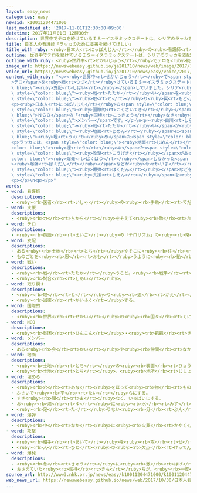 ```yaml
---
layout: easy_news
categories: easy
newsid: k10011204471000
last_modified_at: '2017-11-01T12:30:00+09:00'
datetime: 2017年11月01日 12時30分
description: 世界中でテロを続けているＩＳ＝イスラミックステートは、シリアのラッカを支配していました。
title: 日本人の看護師「ラッカのために支援を続けてほしい」
title_with_ruby: <ruby>日本人<rt>にっぽんじん</rt></ruby>の<ruby>看護師<rt>かんごし</rt></ruby>「ラッカのために<ruby>支援<rt>しえん</rt></ruby>を<ruby>続<rt>つづ</rt></ruby>けてほしい」
outline: 世界中でテロを続けているＩＳ＝イスラミックステートは、シリアのラッカを支配していました。
outline_with_ruby: <ruby>世界中<rt>せかいじゅう</rt></ruby>でテロを<ruby>続<rt>つづ</rt></ruby>けているＩＳ＝イスラミックステートは、シリアのラッカを<ruby>支配<rt>しはい</rt></ruby>していました。
image_url: https://newswebeasy.github.io/ja201710/news/web/image/2017/10/30/K10011204471_1710301827_1710302016_01_02.jpg
voice_url: https://newswebeasy.github.io/ja201710/news/easy/voice/2017/11/01/k10011204471000.mp3
content_with_ruby: "<p><ruby>世界中<rt>せかいじゅう</rt></ruby>で<span style=\"color: blue;\"\
  >テロ</span>を<ruby>続<rt>つづ</rt></ruby>けているＩＳ＝イスラミックステートは、シリアのラッカを<span style=\"color:\
  \ blue;\"><ruby>支配<rt>しはい</rt></ruby></span>していました。シリア<ruby>民主軍<rt>みんしゅぐん</rt></ruby>はＩＳと<span\
  \ style=\"color: blue;\"><ruby>戦<rt>たたか</rt></ruby>い</span>を<ruby>続<rt>つづ</rt></ruby>けて、１０<ruby>月<rt>がつ</rt></ruby>にＩＳからラッカを<span\
  \ style=\"color: blue;\"><ruby>取<rt>と</rt></ruby>り<ruby>戻<rt>もど</rt></ruby>し</span>ました。</p>\n\
  <p><ruby>日本人<rt>にっぽんじん</rt></ruby>の<span style=\"color: blue;\"><ruby>看護師<rt>かんごし</rt></ruby></span>の<ruby>白川<rt>しらかわ</rt></ruby><ruby>優子<rt>ゆうこ</rt></ruby>さんは<ruby>今年<rt>ことし</rt></ruby>７<ruby>月<rt>がつ</rt></ruby>〜９<ruby>月<rt>がつ</rt></ruby>、ラッカの<ruby>近<rt>ちか</rt></ruby>くの<ruby>病院<rt>びょういん</rt></ruby>に<ruby>行<rt>い</rt></ruby>っていました。<ruby>白川<rt>しらかわ</rt></ruby>さんは、<span\
  \ style=\"color: blue;\"><ruby>国際的<rt>こくさいてき</rt></ruby></span>な<span style=\"color:\
  \ blue;\">ＮＧＯ</span>の「<ruby>国境<rt>こっきょう</rt></ruby>なき<ruby>医師団<rt>いしだん</rt></ruby>」の<span\
  \ style=\"color: blue;\">メンバー</span>です。</p>\n<p><ruby>白川<rt>しらかわ</rt></ruby>さんによると、<span\
  \ style=\"color: blue;\"><ruby>戦<rt>たたか</rt></ruby>い</span>が<ruby>続<rt>つづ</rt></ruby>くラッカから<ruby>逃<rt>に</rt></ruby>げようとした<ruby>人<rt>ひと</rt></ruby>の<ruby>中<rt>なか</rt></ruby>には、ＩＳが<span\
  \ style=\"color: blue;\"><ruby>地面<rt>じめん</rt></ruby></span>に<span style=\"color:\
  \ blue;\"><ruby>埋<rt>う</rt></ruby>め</span>た<span style=\"color: blue;\"><ruby>爆弾<rt>ばくだん</rt></ruby></span>でけがをして、<ruby>手<rt>て</rt></ruby>や<ruby>足<rt>あし</rt></ruby>をなくした<ruby>人<rt>ひと</rt></ruby>が<ruby>大勢<rt>おおぜい</rt></ruby>いました。</p>\n\
  <p>ラッカには、<span style=\"color: blue;\"><ruby>地面<rt>じめん</rt></ruby></span>に<span style=\"\
  color: blue;\"><ruby>埋<rt>う</rt></ruby>め</span>た<span style=\"color: blue;\"><ruby>爆弾<rt>ばくだん</rt></ruby></span>や、<ruby>空<rt>そら</rt></ruby>から<span\
  \ style=\"color: blue;\"><ruby>攻撃<rt>こうげき</rt></ruby></span>があったとき<span style=\"\
  color: blue;\"><ruby>爆発<rt>ばくはつ</rt></ruby></span>しなかった<span style=\"color: blue;\"\
  ><ruby>爆弾<rt>ばくだん</rt></ruby></span>などが<ruby>今<rt>いま</rt></ruby>も<ruby>残<rt>のこ</rt></ruby>っています。<ruby>白川<rt>しらかわ</rt></ruby>さんは、<span\
  \ style=\"color: blue;\"><ruby>爆弾<rt>ばくだん</rt></ruby></span>などを<ruby>安全<rt>あんぜん</rt></ruby>に<ruby>片<rt>かた</rt></ruby>づけるために、<ruby>世界<rt>せかい</rt></ruby>の<ruby>国<rt>くに</rt></ruby>に<span\
  \ style=\"color: blue;\"><ruby>支援<rt>しえん</rt></ruby></span>を<ruby>続<rt>つづ</rt></ruby>けてほしいと<ruby>言<rt>い</rt></ruby>っています。</p>\n\
  <p></p>\n<p></p>"
words:
- word: 看護師
  descriptions:
  - <ruby><rb>医者</rb><rt>いしゃ</rt></ruby>の<ruby><rb>手助</rb><rt>てだす</rt></ruby>けや、<ruby><rb>病人</rb><rt>びょうにん</rt></ruby>の<ruby><rb>世話</rb><rt>せわ</rt></ruby>を<ruby><rb>仕事</rb><rt>しごと</rt></ruby>にしている<ruby><rb>人</rb><rt>ひと</rt></ruby>。
- word: 支援
  descriptions:
  - <ruby><rb>力</rb><rt>ちから</rt></ruby>をそえて<ruby><rb>助</rb><rt>たす</rt></ruby>けること。
- word: テロ
  descriptions:
  - <ruby><rb>英語</rb><rt>えいご</rt></ruby>の「テロリズム」の<ruby><rb>略</rb><rt>りゃく</rt></ruby>。<ruby><rb>政治的</rb><rt>せいじてき</rt></ruby>な<ruby><rb>目的</rb><rt>もくてき</rt></ruby>を<ruby><rb>成</rb><rt>な</rt></ruby>しとげるためには、<ruby><rb>人</rb><rt>ひと</rt></ruby>の<ruby><rb>命</rb><rt>いのち</rt></ruby>をうばうような<ruby><rb>暴力</rb><rt>ぼうりょく</rt></ruby>を<ruby><rb>使</rb><rt>つか</rt></ruby>ってもよいとする<ruby><rb>考</rb><rt>かんが</rt></ruby>え。また、そのような<ruby><rb>考</rb><rt>かんが</rt></ruby>えで<ruby><rb>起</rb><rt>お</rt></ruby>こす<ruby><rb>事件</rb><rt>じけん</rt></ruby>。
- word: 支配
  descriptions:
  - ある<ruby><rb>土地</rb><rt>とち</rt></ruby>やそこに<ruby><rb>住</rb><rt>す</rt></ruby>む<ruby><rb>人々</rb><rt>ひとびと</rt></ruby>を<ruby><rb>治</rb><rt>おさ</rt></ruby>めること。
  - ものごとを<ruby><rb>思</rb><rt>おも</rt></ruby>うように<ruby><rb>動</rb><rt>うご</rt></ruby>かすこと。
- word: 戦い
  descriptions:
  - <ruby><rb>戦</rb><rt>たたか</rt></ruby>うこと。<ruby><rb>戦争</rb><rt>せんそう</rt></ruby>。<ruby><rb>争</rb><rt>あらそ</rt></ruby>い。
  - <ruby><rb>試合</rb><rt>しあい</rt></ruby>。
- word: 取り戻す
  descriptions:
  - <ruby><rb>取</rb><rt>と</rt></ruby>り<ruby><rb>返</rb><rt>かえ</rt></ruby>す。
  - <ruby><rb>回復</rb><rt>かいふく</rt></ruby>する。
- word: 国際的
  descriptions:
  - <ruby><rb>世界</rb><rt>せかい</rt></ruby>の<ruby><rb>国々</rb><rt>くにぐに</rt></ruby>に<ruby><rb>関係</rb><rt>かんけい</rt></ruby>のあるようす。
- word: NGO
  descriptions:
  - <ruby><rb>貧困</rb><rt>ひんこん</rt></ruby>・<ruby><rb>飢餓</rb><rt>きが</rt></ruby>・<ruby><rb>難民</rb><rt>なんみん</rt></ruby>・<ruby><rb>環境</rb><rt>かんきょう</rt></ruby>などの<ruby><rb>問題</rb><rt>もんだい</rt></ruby>に<ruby><rb>国境</rb><rt>こっきょう</rt></ruby>をこえて<ruby><rb>取</rb><rt>と</rt></ruby>り<ruby><rb>組</rb><rt>く</rt></ruby>む、<ruby><rb>民間</rb><rt>みんかん</rt></ruby>の<ruby><rb>援助団体</rb><rt>えんじょだんたい</rt></ruby>のこと。
- word: メンバー
  descriptions:
  - ある<ruby><rb>会</rb><rt>かい</rt></ruby>や<ruby><rb>仲間</rb><rt>なかま</rt></ruby>の<ruby><rb>人</rb><rt>ひと</rt></ruby>。<ruby><rb>仲間</rb><rt>なかま</rt></ruby>。<ruby><rb>会員</rb><rt>かいいん</rt></ruby>。
- word: 地面
  descriptions:
  - <ruby><rb>土地</rb><rt>とち</rt></ruby>の<ruby><rb>表面</rb><rt>ひょうめん</rt></ruby>。<ruby><rb>土</rb><rt>つち</rt></ruby>の<ruby><rb>上</rb><rt>うえ</rt></ruby>。<ruby><rb>地上</rb><rt>ちじょう</rt></ruby>。<ruby><rb>地</rb><rt>じ</rt></ruby>べた。
  - <ruby><rb>土地</rb><rt>とち</rt></ruby>。<ruby><rb>地所</rb><rt>じしょ</rt></ruby>。
- word: 埋める
  descriptions:
  - <ruby><rb>穴</rb><rt>あな</rt></ruby>をほって<ruby><rb>物</rb><rt>もの</rt></ruby>を<ruby><rb>入</rb><rt>い</rt></ruby>れ、<ruby><rb>土</rb><rt>つち</rt></ruby>や<ruby><rb>砂</rb><rt>すな</rt></ruby>をかぶせる。
  - ふさいで<ruby><rb>平</rb><rt>たい</rt></ruby>らにする。
  - すき<ruby><rb>間</rb><rt>ま</rt></ruby>なく、いっぱいにする。
  - お<ruby><rb>湯</rb><rt>ゆ</rt></ruby>に<ruby><rb>水</rb><rt>みず</rt></ruby>を<ruby><rb>入</rb><rt>い</rt></ruby>れて、ぬるくする。
  - <ruby><rb>足</rb><rt>た</rt></ruby>りない<ruby><rb>分</rb><rt>ぶん</rt></ruby>を<ruby><rb>補</rb><rt>おぎな</rt></ruby>う。
- word: 爆弾
  descriptions:
  - <ruby><rb>中</rb><rt>なか</rt></ruby>に<ruby><rb>火薬</rb><rt>かやく</rt></ruby>をつめて、<ruby><rb>投</rb><rt>な</rt></ruby>げたり<ruby><rb>落</rb><rt>お</rt></ruby>としたりして<ruby><rb>爆発</rb><rt>ばくはつ</rt></ruby>させる<ruby><rb>兵器</rb><rt>へいき</rt></ruby>。
- word: 攻撃
  descriptions:
  - <ruby><rb>相手</rb><rt>あいて</rt></ruby>を<ruby><rb>攻</rb><rt>せ</rt></ruby>めること。
  - <ruby><rb>人</rb><rt>ひと</rt></ruby>の<ruby><rb>欠点</rb><rt>けってん</rt></ruby>や<ruby><rb>誤</rb><rt>あやま</rt></ruby>りを<ruby><rb>責</rb><rt>せ</rt></ruby>めること。
- word: 爆発
  descriptions:
  - <ruby><rb>急</rb><rt>きゅう</rt></ruby>に<ruby><rb>激</rb><rt>はげ</rt></ruby>しく<ruby><rb>破裂</rb><rt>はれつ</rt></ruby>すること。
  - おさえていた<ruby><rb>気持</rb><rt>きも</rt></ruby>ちが、<ruby><rb>一度</rb><rt>いちど</rt></ruby>に<ruby><rb>激</rb><rt>はげ</rt></ruby>しく<ruby><rb>出</rb><rt>で</rt></ruby>ること。
source_url: http://www3.nhk.or.jp/news/easy/k10011204471000/k10011204471000.html
web_news_url: https://newswebeasy.github.io/news/web/2017/10/30/日本人看護師-ラッカへの継続支援訴える
...
```


